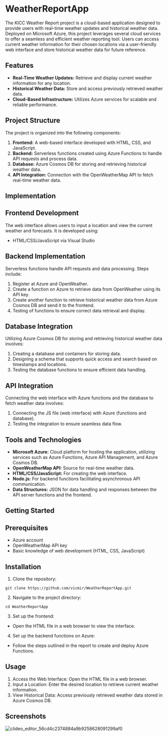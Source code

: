 # WeatherReportApp

The KICC Weather Report project is a cloud-based application designed to provide users with real-time weather updates and historical weather data. Deployed on Microsoft Azure, this project leverages several cloud services to offer a seamless and efficient weather reporting tool. Users can access current weather information for their chosen locations via a user-friendly web interface and store historical weather data for future reference.

## Features

- **Real-Time Weather Updates:** Retrieve and display current weather information for any location.
- **Historical Weather Data:** Store and access previously retrieved weather data.
- **Cloud-Based Infrastructure:** Utilizes Azure services for scalable and reliable performance.

## Project Structure

The project is organized into the following components:

1. **Frontend:** A web-based interface developed with HTML, CSS, and JavaScript.
2. **Backend:** Serverless functions created using Azure Functions to handle API requests and process data.
3. **Database:** Azure Cosmos DB for storing and retrieving historical weather data.
4. **API Integration:** Connection with the OpenWeatherMap API to fetch real-time weather data.

## Implementation
## Frontend Development
The web interface allows users to input a location and view the current weather and forecasts. It is developed using:

- HTML/CSS/JavaScript via Visual Studio

## Backend Implementation
Serverless functions handle API requests and data processing. Steps include:

1. Register at Azure and OpenWeather.
2. Create a function on Azure to retrieve data from OpenWeather using its API key.
3. Create another function to retrieve historical weather data from Azure Cosmos DB and send it to the frontend.
4. Testing of functions to ensure correct data retrieval and display.

## Database Integration
Utilizing Azure Cosmos DB for storing and retrieving historical weather data involves:

1. Creating a database and containers for storing data.
2. Designing a schema that supports quick access and search based on timestamps and locations.
3. Testing the database functions to ensure efficient data handling.

## API Integration
Connecting the web interface with Azure functions and the database to fetch weather data involves:

1. Connecting the JS file (web interface) with Azure (functions and database).
2. Testing the integration to ensure seamless data flow.

## Tools and Technologies
- **Microsoft Azure:** Cloud platform for hosting the application, utilizing services such as Azure Functions, Azure API Management, and Azure Cosmos DB.
- **OpenWeatherMap API:** Source for real-time weather data.
- **HTML/CSS/JavaScript:** For creating the web interface.
- **Node.js:** For backend functions facilitating asynchronous API communication.
- **Data Structures:** JSON for data handling and responses between the API server functions and the frontend.

## Getting Started
## Prerequisites
- Azure account
- OpenWeatherMap API key
- Basic knowledge of web development (HTML, CSS, JavaScript)

## Installation
1. Clone the repository:

```
git clone https://github.com/vicmir/WeatherReportApp.git
```
2. Navigate to the project directory:

```
cd WeatherReportApp
```

3. Set up the frontend:
- Open the HTML file in a web browser to view the interface.
4. Set up the backend functions on Azure:
- Follow the steps outlined in the report to create and deploy Azure Functions.

## Usage
1. Access the Web Interface: Open the HTML file in a web browser.
2. Input a Location: Enter the desired location to retrieve current weather information.
3. View Historical Data: Access previously retrieved weather data stored in Azure Cosmos DB.

## Screenshots

![clideo_editor_56cd4c2374884a9b9258628091299af0](https://github.com/vicmir/WeatherReportApp/assets/79836020/3bb7d19d-730e-4674-9e33-c6598d09483f)
